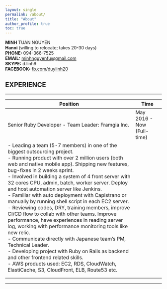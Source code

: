 ```yaml
---
layout: single
permalink: /about/
title: "About"
author_profile: true
toc: true
---
```


**MINH** TUAN NGUYEN
<br>
**Hanoi** (willing to relocate; takes 20-30 days)
<br>
**PHONE:** 094-366-7525
<br>
**EMAIL:** minhnguyenfu@gmail.com
<br>
**SKYPE:** d.linh9
<br>
**FACEBOOK:** [fb.com/duylinh20](//fb.com/duylinh20)
<br>

## EXPERIENCE
---

| Position                                                                                                                                                                                                                                                                                                                                                                                                                                                                                                                                                                                                                                                                                                                                                                                                                                                                                                                                                                | Time                       |
|-------------------------------------------------------------------------------------------------------------------------------------------------------------------------------------------------------------------------------------------------------------------------------------------------------------------------------------------------------------------------------------------------------------------------------------------------------------------------------------------------------------------------------------------------------------------------------------------------------------------------------------------------------------------------------------------------------------------------------------------------------------------------------------------------------------------------------------------------------------------------------------------------------------------------------------------------------------------------|----------------------------|
| Senior Ruby Developer - Team Leader:  Framgia Inc.                                                                                                                                                                                                                                                                                                                                                                                                                                                                                                                                                                                                                                                                                                                                                                                                                                                                                                                      | May 2016 - Now (Full-time) |
| - Leading a team (5-7 members) in one of the biggest outsourcing project.<br> - Running product with over 2 million users (both web and native mobile app). Shipping new features, bug-fixes in 2 weeks sprint.<br> - Involved in building a system of 4 front server with 32 cores CPU, admin, batch, worker server. Deploy and host automation server like Jenkins.<br> - Familiar with auto deployment with Capistrano or manually by running shell script in each EC2 server.<br> - Reviewing codes, DRY, training members, improve CI/CD flow to collab with other teams. Improve performance, have experiences in reading server log, working with performance monitoring tools like new relic.<br> - Communicate directly with Japanese team’s PM, Technical Leader.<br> - Developing project with Ruby on Rails as backend and other frontend related skills.<br> - AWS products used: EC2, RDS, CloudWatch, ElastiCache, S3, CloudFront, ELB, Route53 etc.<br> |                            |
|                                                                                                                                                                                                                                                                                                                                                                                                                                                                                                                                                                                                                                                                                                                                                                                                                                                                                                                                                                         |                            |
|                                                                                                                                                                                                                                                                                                                                                                                                                                                                                                                                                                                                                                                                                                                                                                                                                                                                                                                                                                         |                            |

---
